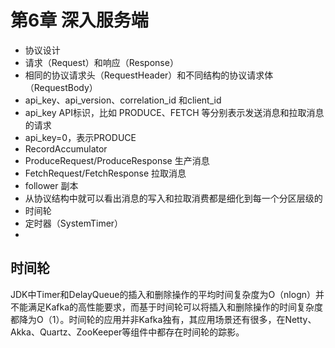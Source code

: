 # 第6章 深入服务端

- 协议设计
- 请求（Request）和响应（Response）
- 相同的协议请求头（RequestHeader）和不同结构的协议请求体（RequestBody）
- api_key、api_version、correlation_id 和client_id
- api_key API标识，比如 PRODUCE、FETCH 等分别表示发送消息和拉取消息的请求
- api_key=0，表示PRODUCE
- RecordAccumulator
- ProduceRequest/ProduceResponse 生产消息
- FetchRequest/FetchResponse 拉取消息
- follower 副本
- 从协议结构中就可以看出消息的写入和拉取消费都是细化到每一个分区层级的
- 时间轮
- 定时器（SystemTimer）
- 

## 时间轮

JDK中Timer和DelayQueue的插入和删除操作的平均时间复杂度为O（nlogn）并不能满足Kafka的高性能要求，而基于时间轮可以将插入和删除操作的时间复杂度都降为O（1）。时间轮的应用并非Kafka独有，其应用场景还有很多，在Netty、Akka、Quartz、ZooKeeper等组件中都存在时间轮的踪影。

